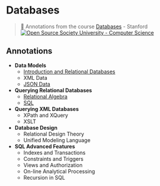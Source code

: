# Databases
> :dvd: Annotations from the course [Databases](https://lagunita.stanford.edu/courses/DB/2014/SelfPaced/about) - Stanford
[![Open Source Society University - Computer Science](https://img.shields.io/badge/OSSU-computer--science-blue.svg)](https://github.com/open-source-society/computer-science)

## Annotations
- **Data Models**
  - [Introduction and Relational Databases](./src/introduction-and-relational-databases.md)
  - XML Data
  - [JSON Data](./src/json-data.md)
- **Querying Relational Databases**
  - [Relational Algebra](./src/relational-algebra.md)
  - [SQL](./src/sql/README.md)
- **Querying XML Databases**
  - XPath and XQuery
  - XSLT
- **Database Design**
  - Relational Design Theory
  - Unified Modeling Language
- **SQL Advanced Features**
  - Indexes and Transactions
  - Constraints and Triggers
  - Views and Authorization
  - On-line Analytical Processing
  - Recursion in SQL
